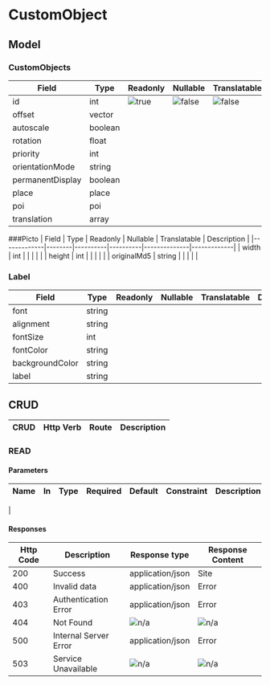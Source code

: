 # CustomObject

## Model

### CustomObjects <abstract>
| Field            | Type    | Readonly          | Nullable            | Translatable        | Description |
|------------------|---------|-------------------|---------------------|---------------------|-------------|
| id               | int     | ![true][trueIcon] | ![false][falseIcon] | ![false][falseIcon] |             |
| offset           | vector  |                   |                     |                     |             |
| autoscale        | boolean |                   |                     |                     |             |
| rotation         | float   |                   |                     |                     |             |
| priority         | int     |                   |                     |                     |             |
| orientationMode  | string  |                   |                     |                     |             |
| permanentDisplay | boolean |                   |                     |                     |             |
| place            | place   |                   |                     |                     |             |
| poi              | poi     |                   |                     |                     |             |
| translation      | array   |                   |                     |                     |             |

###Picto
| Field       | Type   | Readonly | Nullable | Translatable | Description |
|-------------|--------|----------|----------|--------------|-------------|
| width       | int    |          |          |              |             |
| height      | int    |          |          |              |             |
| originalMd5 | string |          |          |              |             |

### Label
| Field           | Type   | Readonly | Nullable | Translatable | Description |
|-----------------|--------|----------|----------|--------------|-------------|
| font            | string |          |          |              |             |
| alignment       | string |          |          |              |             |
| fontSize        | int    |          |          |              |             |
| fontColor       | string |          |          |              |             |
| backgroundColor | string |          |          |              |             |
| label           | string |          |          |              |             |

## CRUD
| CRUD   | Http Verb | Route      | Description      |
|--------|-----------|------------|------------------|

### READ

#### Parameters
| Name         | In        | Type    | Required            | Default     | Constraint                    | Description |
|--------------|-----------|---------|---------------------|-------------|-------------------------------|-------------|
| 


#### Responses
| Http Code | Description           | Response type    | Response Content |
|-----------|-----------------------|------------------|------------------|
| 200       | Success               | application/json | Site             |
| 400       | Invalid data          | application/json | Error            |
| 403       | Authentication Error  | application/json | Error            |
| 404       | Not Found             | ![n/a][naIcon]   | ![n/a][naIcon]   |
| 500       | Internal Server Error | application/json | Error            |
| 503       | Service Unavailable   | ![n/a][naIcon]   | ![n/a][naIcon]   |

[trueIcon]: https://maxcdn.icons8.com/Color/PNG/24/Very_Basic/checkmark-24.png
[falseIcon]: https://maxcdn.icons8.com/Color/PNG/24/User_Interface/delete_sign-24.png
[naIcon]: https://maxcdn.icons8.com/Color/PNG/24/Business/not_applicable-24.png